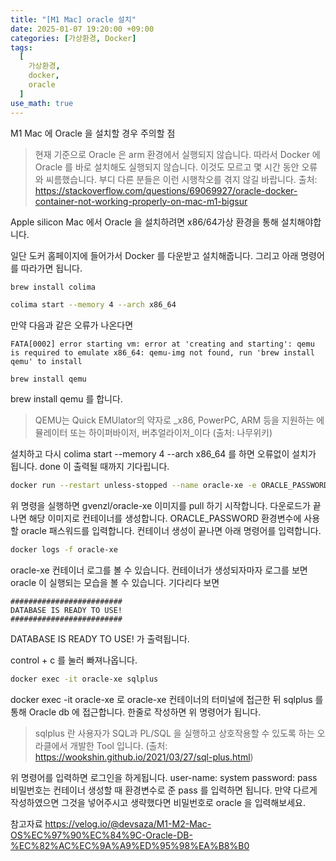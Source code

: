 ```yaml
---
title: "[M1 Mac] oracle 설치"
date: 2025-01-07 19:20:00 +09:00
categories: [가상환경, Docker]
tags:
  [
    가상환경,
    docker,
    oracle
  ]
use_math: true
---
```

M1 Mac 에 Oracle 을 설치할 경우 주의할 점
>현재 기준으로 Oracle 은 arm 환경에서 실행되지 않습니다. 따라서 Docker 에 Oracle 를 바로 설치해도 실행되지 않습니다. 이것도 모르고 몇 시간 동안 오류와 씨름했습니다. 부디 다른 분들은 이런 시행착오를 겪지 않길 바랍니다.
>출처: https://stackoverflow.com/questions/69069927/oracle-docker-container-not-working-properly-on-mac-m1-bigsur

Apple silicon Mac 에서 Oracle 을 설치하려면 x86/64가상 환경을 통해 설치해야합니다.

일단 도커 홈페이지에 들어가서 Docker 를 다운받고 설치해줍니다.
그리고 아래 명령어를 따라가면 됩니다.

```bash
brew install colima
```

```bash
colima start --memory 4 --arch x86_64
```

만약 다음과 같은 오류가 나온다면
```
FATA[0002] error starting vm: error at 'creating and starting': qemu is required to emulate x86_64: qemu-img not found, run 'brew install qemu' to install
```

```
brew install qemu
```
brew install qemu 를 합니다. 

> QEMU는 Quick EMUlator의 약자로 _x86, PowerPC, ARM 등을 지원하는 에뮬레이터 또는 하이퍼바이저, 버추얼라이저_이다
> (출처: 나무위키) 

설치하고 다시 colima start --memory 4 --arch x86_64 를 하면 오류없이 설치가 됩니다.
done 이 출력될 때까지 기다립니다.

```bash
docker run --restart unless-stopped --name oracle-xe -e ORACLE_PASSWORD=pass -p 1521:1521 -d gvenzl/oracle-xe
```

위 명령을 실행하면 gvenzl/oracle-xe 이미지를 pull 하기 시작합니다. 다운로드가 끝나면 해당 이미지로 컨테이너를 생성합니다.
ORACLE_PASSWORD 환경변수에 사용할 oracle 패스워드를 입력합니다.
컨테이너 생성이 끝나면 아래 명령어를 입력합니다.

```bash
docker logs -f oracle-xe
```

oracle-xe 컨테이너 로그를 볼 수 있습니다. 컨테이너가 생성되자마자 로그를 보면 oracle 이 실행되는 모습을 볼 수 있습니다. 기다리다 보면 
```
#########################
DATABASE IS READY TO USE!
#########################
```
DATABASE IS READY TO USE! 가 출력됩니다.

control + c 를 눌러 빠져나옵니다.

```bash
docker exec -it oracle-xe sqlplus
```

docker exec -it oracle-xe 로 oracle-xe 컨테이너의 터미널에 접근한 뒤 sqlplus 를 통해 Oracle db 에 접근합니다. 한줄로 작성하면 위 명령어가 됩니다.

> sqlplus 란 사용자가 SQL과 PL/SQL 을 실행하고 상호작용할 수 있도록 하는 오라클에서 개발한 Tool 입니다. 
> (출처: https://wookshin.github.io/2021/03/27/sql-plus.html)

위 명령어를 입력하면 로그인을 하게됩니다.
user-name: system
password: pass 
비밀번호는 컨테이너 생성할 때 환경변수로 준 pass 를 입력하면 됩니다. 만약 다르게 작성하였으면 그것을 넣어주시고 생략했다면 비밀번호로 oracle 을 입력해보세요.

참고자료
https://velog.io/@devsaza/M1-M2-Mac-OS%EC%97%90%EC%84%9C-Oracle-DB-%EC%82%AC%EC%9A%A9%ED%95%98%EA%B8%B0
